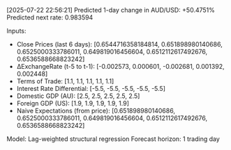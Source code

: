 [2025-07-22 22:56:21] Predicted 1-day change in AUD/USD: +50.4751%
Predicted next rate: 0.983594

Inputs:
- Close Prices (last 6 days): [0.6544716358184814, 0.651898980140686, 0.6525000333786011, 0.649819016456604, 0.6512112617492676, 0.6536588668823242]
- ΔExchangeRate (t-5 to t-1): [-0.002573, 0.000601, -0.002681, 0.001392, 0.002448]
- Terms of Trade: [1.1, 1.1, 1.1, 1.1, 1.1]
- Interest Rate Differential: [-5.5, -5.5, -5.5, -5.5, -5.5]
- Domestic GDP (AU): [2.5, 2.5, 2.5, 2.5, 2.5]
- Foreign GDP (US): [1.9, 1.9, 1.9, 1.9, 1.9]
- Naive Expectations (from price): [0.651898980140686, 0.6525000333786011, 0.649819016456604, 0.6512112617492676, 0.6536588668823242]

Model: Lag-weighted structural regression
Forecast horizon: 1 trading day